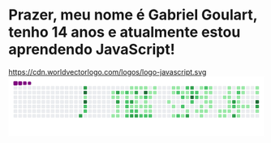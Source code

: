 # Prazer, meu nome é Gabriel Goulart, tenho 14 anos e atualmente estou aprendendo JavaScript!
https://cdn.worldvectorlogo.com/logos/logo-javascript.svg
![snake gif](https://github.com/Flame77Ofc/Flame77Ofc/blob/output/github-contribution-grid-snake.gif)

<!--
**Flame77Ofc/Flame77Ofc** is a ✨ _special_ ✨ repository because its `README.md` (this file) appears on your GitHub profile.

Here are some ideas to get you started:

- 🔭 I’m currently working on ...
- 🌱 I’m currently learning ...
- 👯 I’m looking to collaborate on ...
- 🤔 I’m looking for help with ...
- 💬 Ask me about ...
- 📫 How to reach me: ...
- 😄 Pronouns: ...
- ⚡ Fun fact: ...
-->
